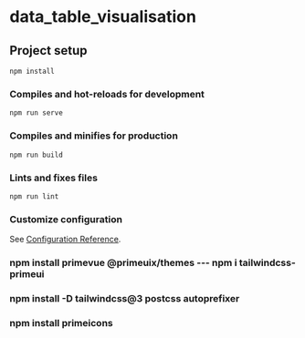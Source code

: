 # data_table_visualisation

## Project setup
```
npm install
```

### Compiles and hot-reloads for development
```
npm run serve
```

### Compiles and minifies for production
```
npm run build
```

### Lints and fixes files
```
npm run lint
```

### Customize configuration
See [Configuration Reference](https://cli.vuejs.org/config/).

### npm install primevue @primeuix/themes  --- npm i tailwindcss-primeui
### npm install -D tailwindcss@3 postcss autoprefixer
### npm install primeicons
